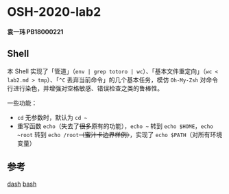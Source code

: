 # OSH-2020-lab2

**袁一玮 PB18000221**

## Shell

本 Shell 实现了「管道」（`env | grep totoro | wc`）、「基本文件重定向」（`wc < lab2.md > tmp`）、「`^C` 丢弃当前命令」的几个基本任务，模仿 `Oh-My-Zsh` 对命令行进行染色，并增强对空格敏感、错误检查之类的鲁棒性。

一些功能：
- `cd` 无参数时，默认为 `cd ~`
- 重写函数 `echo`（失去了~~很多~~原有的功能），`echo ~` 转到 `echo $HOME`，`echo ~root` 转到 `echo /root`~~（蜜汁卡边界样例）~~，实现了 `echo $PATH`（对所有环境变量）

## 参考

[dash](https://git.kernel.org/pub/scm/utils/dash/dash)
[bash](https://www.gnu.org/software/bash/manual)
